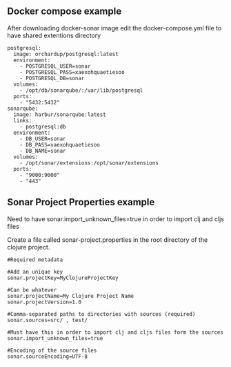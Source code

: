 ## Docker compose example

After downloading docker-sonar image edit the docker-compose.yml file to have shared extentions directory
```
postgresql:
  image: orchardup/postgresql:latest
  environment:
    - POSTGRESQL_USER=sonar
    - POSTGRESQL_PASS=xaexohquaetiesoo
    - POSTGRESQL_DB=sonar
  volumes:
    - /opt/db/sonarqube/:/var/lib/postgresql
  ports:
    - "5432:5432"
sonarqube:
  image: harbur/sonarqube:latest
  links:
    - postgresql:db
  environment:
    - DB_USER=sonar
    - DB_PASS=xaexohquaetiesoo
    - DB_NAME=sonar
  volumes:
    - /opt/sonar/extensions:/opt/sonar/extensions
  ports:
    - "9000:9000"
    - "443"
```

## Sonar Project Properties example
Need to have sonar.import_unknown_files=true in order to import clj and cljs files


Create a file called sonar-project.properties in the root directory of the clojure project.

```
#Required metadata

#Add an unique key
sonar.projectKey=MyClojureProjectKey

#Can be whatever
sonar.projectName=My Clojure Project Name
sonar.projectVersion=1.0

#Comma-separated paths to directories with sources (required)
sonar.sources=src/ , test/

#Must have this in order to import clj and cljs files form the sources
sonar.import_unknown_files=true

#Encoding of the source files
sonar.sourceEncoding=UTF-8
```

